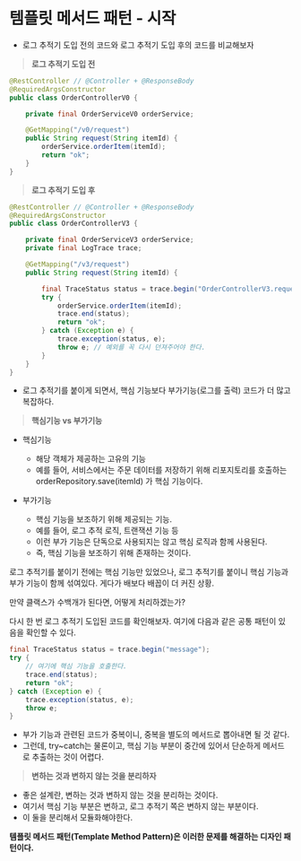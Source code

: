 # 템플릿 메서드 패턴 - 시작

- 로그 추적기 도입 전의 코드와 로그 추적기 도입 후의 코드를 비교해보자

> **로그 추적기 도입 전**

```java
@RestController // @Controller + @ResponseBody
@RequiredArgsConstructor
public class OrderControllerV0 {

    private final OrderServiceV0 orderService;

    @GetMapping("/v0/request")
    public String request(String itemId) {
        orderService.orderItem(itemId);
        return "ok";
    }
}
```

> **로그 추적기 도입 후**

```java
@RestController // @Controller + @ResponseBody
@RequiredArgsConstructor
public class OrderControllerV3 {

    private final OrderServiceV3 orderService;
    private final LogTrace trace;

    @GetMapping("/v3/request")
    public String request(String itemId) {

        final TraceStatus status = trace.begin("OrderControllerV3.request()");
        try {
            orderService.orderItem(itemId);
            trace.end(status);
            return "ok";
        } catch (Exception e) {
            trace.exception(status, e);
            throw e; // 예외를 꼭 다시 던져주어야 한다.
        }
    }
}
```

- 로그 추적기를 붙이게 되면서, 핵심 기능보다 부가기능(로그를 출력) 코드가 더 많고 복잡하다.


> **핵심기능 vs 부가기능**

- 핵심기능
  - 해당 객체가 제공하는 고유의 기능
  - 예를 들어, 서비스에서는 주문 데이터를 저장하기 위해 리포지토리를 호출하는 orderRepository.save(itemId) 가 핵심 기능이다.

- 부가기능
  - 핵심 기능을 보조하기 위해 제공되는 기능.
  - 예를 들어, 로그 추적 로직, 트랜잭션 기능 등
  - 이런 부가 기능은 단독으로 사용되지는 않고 핵심 로직과 함께 사용된다.
  - 즉, 핵심 기능을 보조하기 위해 존재하는 것이다.

로그 추적기를 붙이기 전에는 핵심 기능만 있었으나, 로그 추적기를 붙이니 핵심 기능과 부가 기능이 함께 섞여있다. 게다가 배보다 배꼽이 더 커진 상황.

만약 클랙스가 수백개가 된다면, 어떻게 처리하겠는가?

다시 한 번 로그 추적기 도입된 코드를 확인해보자.
여기에 다음과 같은 공통 패턴이 있음을 확인할 수 있다.

```java
final TraceStatus status = trace.begin("message");
try {
    // 여기에 핵심 기능을 호출한다.
    trace.end(status);
    return "ok";
} catch (Exception e) {
    trace.exception(status, e);
    throw e;
}
```

- 부가 기능과 관련된 코드가 중복이니, 중복을 별도의 메서드로 뽑아내면 될 것 같다.
- 그런데, try~catch는 물론이고, 핵심 기능 부분이 중간에 있어서 단순하게 메서드로 추출하는 것이 어렵다.

> **변하는 것과 변하지 않는 것을 분리하자**

- 좋은 설계란, 변하는 것과 변하지 않는 것을 분리하는 것이다.
- 여기서 핵심 기능 부분은 변하고, 로그 추적기 쪽은 변하지 않는 부분이다.
- 이 둘을 분리해서 모듈화해야한다.


**템플릿 메서드 패턴(Template Method Pattern)은 이러한 문제를 해결하는 디자인 패턴이다.**


